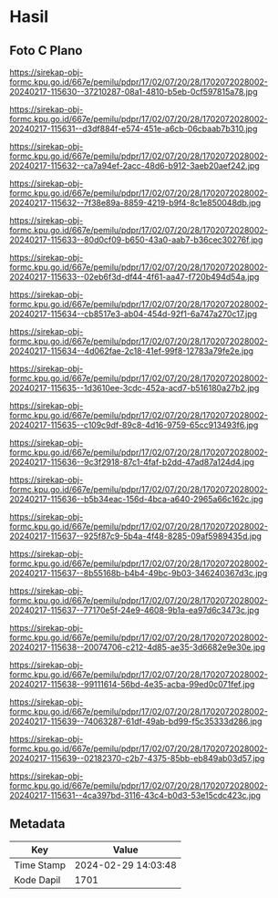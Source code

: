 # Hasil

## Foto C Plano

https://sirekap-obj-formc.kpu.go.id/667e/pemilu/pdpr/17/02/07/20/28/1702072028002-20240217-115630--37210287-08a1-4810-b5eb-0cf597815a78.jpg

https://sirekap-obj-formc.kpu.go.id/667e/pemilu/pdpr/17/02/07/20/28/1702072028002-20240217-115631--d3df884f-e574-451e-a6cb-06cbaab7b310.jpg

https://sirekap-obj-formc.kpu.go.id/667e/pemilu/pdpr/17/02/07/20/28/1702072028002-20240217-115632--ca7a94ef-2acc-48d6-b912-3aeb20aef242.jpg

https://sirekap-obj-formc.kpu.go.id/667e/pemilu/pdpr/17/02/07/20/28/1702072028002-20240217-115632--7f38e89a-8859-4219-b9f4-8c1e850048db.jpg

https://sirekap-obj-formc.kpu.go.id/667e/pemilu/pdpr/17/02/07/20/28/1702072028002-20240217-115633--80d0cf09-b650-43a0-aab7-b36cec30276f.jpg

https://sirekap-obj-formc.kpu.go.id/667e/pemilu/pdpr/17/02/07/20/28/1702072028002-20240217-115633--02eb6f3d-df44-4f61-aa47-f720b494d54a.jpg

https://sirekap-obj-formc.kpu.go.id/667e/pemilu/pdpr/17/02/07/20/28/1702072028002-20240217-115634--cb8517e3-ab04-454d-92f1-6a747a270c17.jpg

https://sirekap-obj-formc.kpu.go.id/667e/pemilu/pdpr/17/02/07/20/28/1702072028002-20240217-115634--4d062fae-2c18-41ef-99f8-12783a79fe2e.jpg

https://sirekap-obj-formc.kpu.go.id/667e/pemilu/pdpr/17/02/07/20/28/1702072028002-20240217-115635--1d3610ee-3cdc-452a-acd7-b516180a27b2.jpg

https://sirekap-obj-formc.kpu.go.id/667e/pemilu/pdpr/17/02/07/20/28/1702072028002-20240217-115635--c109c9df-89c8-4d16-9759-65cc913493f6.jpg

https://sirekap-obj-formc.kpu.go.id/667e/pemilu/pdpr/17/02/07/20/28/1702072028002-20240217-115636--9c3f2918-87c1-4faf-b2dd-47ad87a124d4.jpg

https://sirekap-obj-formc.kpu.go.id/667e/pemilu/pdpr/17/02/07/20/28/1702072028002-20240217-115636--b5b34eac-156d-4bca-a640-2965a66c162c.jpg

https://sirekap-obj-formc.kpu.go.id/667e/pemilu/pdpr/17/02/07/20/28/1702072028002-20240217-115637--925f87c9-5b4a-4f48-8285-09af5989435d.jpg

https://sirekap-obj-formc.kpu.go.id/667e/pemilu/pdpr/17/02/07/20/28/1702072028002-20240217-115637--8b55168b-b4b4-49bc-9b03-346240367d3c.jpg

https://sirekap-obj-formc.kpu.go.id/667e/pemilu/pdpr/17/02/07/20/28/1702072028002-20240217-115637--77170e5f-24e9-4608-9b1a-ea97d6c3473c.jpg

https://sirekap-obj-formc.kpu.go.id/667e/pemilu/pdpr/17/02/07/20/28/1702072028002-20240217-115638--20074706-c212-4d85-ae35-3d6682e9e30e.jpg

https://sirekap-obj-formc.kpu.go.id/667e/pemilu/pdpr/17/02/07/20/28/1702072028002-20240217-115638--99111614-56bd-4e35-acba-99ed0c071fef.jpg

https://sirekap-obj-formc.kpu.go.id/667e/pemilu/pdpr/17/02/07/20/28/1702072028002-20240217-115639--74063287-61df-49ab-bd99-f5c35333d286.jpg

https://sirekap-obj-formc.kpu.go.id/667e/pemilu/pdpr/17/02/07/20/28/1702072028002-20240217-115639--02182370-c2b7-4375-85bb-eb849ab03d57.jpg

https://sirekap-obj-formc.kpu.go.id/667e/pemilu/pdpr/17/02/07/20/28/1702072028002-20240217-115631--4ca397bd-3116-43c4-b0d3-53e15cdc423c.jpg


## Metadata

| Key        | Value               |
| ---------- | ------------------- |
| Time Stamp | 2024-02-29 14:03:48 |
| Kode Dapil | 1701                |



